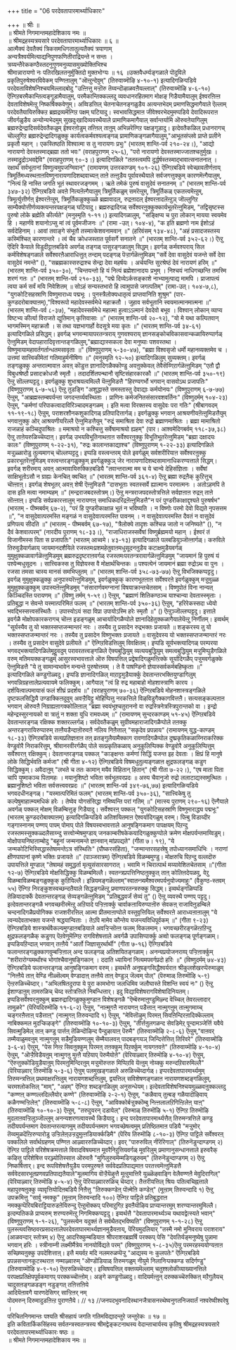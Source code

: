 +++
title = "06 परदेवतापारमार्थ्याधिकारः"

+++
॥ श्रीः ॥  
॥ श्रीमते निगमान्तमहादेशिकाय नमः ॥  
॥ श्रीमद्रहस्यत्रयसारे परदेवतापारमार्थ्याधिकारः ॥ ६ ॥  
आत्मैक्यं देवतैक्यं त्रिकसमधिगतातुल्यतैक्यं त्रयाणाम्  
अन्यत्रैश्वर्यमित्याद्यनिपुणफणितीराद्रियन्ते न सन्तः ।  
त्रय्यन्तैरेककण्ठैस्तदनुगुणमनुव्यासमुख्योक्तिभिश्च  
श्रीमान्नारायणो नः पतिरखिलतनुर्मुक्तिदो मुक्तभोग्यः ॥ १६ ॥उक्तवैधर्म्यङ्गळाले पॊदुविले प्रकृतिपुरुषेश्वरविवेकम् पण्णिऩालुम् "ऒऩ्ऱुन्देवुम्" (तिरुवाय्मॊऴि ४-१०-१) इत्यादिगळिऱ्पडिये परदेवताविशेषनिश्चयमिल्लादबोदु "उऩ्ऩित्तु मऱ्ऱॊरु तॆय्वन्दॊऴाळवऩैयल्लाल्" (तिरुवाय्मॊऴि ४-६-१०) ऎऩ्गिऱबरमैकान्तित्वङ्गूडामैयालुम्, परमैकान्तिक्कल्लदु व्यवधानरहितमाग मोक्षङ् गिडैयामैयालुम् ईश्वरऩिऩ्ऩ देवताविशेषमॆऩ्ऱु निष्कर्षिक्कवेणुम्। अव्विडत्तिल् चेतनाचेतनङ्गळुडैय अत्यन्तभेदम् प्रमाणसिद्धमागैयाले ऎल्लाम् परदेवतैयायिरुक्किऱ ब्रह्मद्रव्यमॆऩ्गिऱ पक्षम् घटियादु। स्वभावसिद्धमाऩ जीवेश्वरभेदमुमप्पडिये देवादिरूपराऩ जीवर्गळुडैय अन्योन्यभेदमुम् सुखदुःखादिव्यवस्थैयाले प्रामाणिकमागैयाल् सर्वान्तर्यामि ऒरुवऩेयागिलुम् ब्रह्मरुद्रेन्द्रादिसर्वदेवतैकळुम् ईश्वरऩोडुम् तऩ्ऩिल् ताऩुम् अभिन्नरॆऩ्गिऱ पक्षङ्गूडादु। इत्देवतैकळिल् प्रधानरागच् चॊल्लुगिऱ ब्रह्मरुद्रेन्द्रादिगळुक्कु कार्यत्वकर्मवश्यत्वङ्गळ् प्रामाणिकङ्गळागैयालुम्,"आभूतसंप्लवे प्राप्ते प्रलीने प्रकृतौ महान् । एकस्तिष्ठति विश्वात्मा स तु नारायणः प्रभुः" (भारतम् शान्ति-पर्व २१०-२४।), "आद्यो नारायणो देवस्तस्माद्ब्रह्मा ततो भवः" (वराहपुराणम् २५-६), "परो नारायणो देवस्तस्माज्जातश्चतुर्मुखः । तस्माद्रुद्रोऽभवद्देवि" (वराहपुराणम् ९०-३।) इत्यादिगळिले "ततस्त्वमपि दुर्द्धर्षस्तस्माद्भावात्सनातनात् । रक्षार्थं सर्वभूतानां विष्णुत्वमुपजग्मिवान्" (रामायणम् उत्तरकाण्डम् १०१-२६) ऎऩ्गिऱबडिये स्वेच्छावतीर्णऩाय् त्रिमूर्तिमध्यस्थऩाऩविष्णुनारायणादिशब्दवाच्यऩ् ताऩे तऩ्ऩुडैय पूर्वावस्थैयाले सर्वजगत्तुक्कुम् कारणमॆऩ्गैयालुम्, "नित्यं हि नास्ति जगति भूतं स्थावरजङ्गमम् । ऋते तमेकं पुरुषं वासुदेवं सनातनम् ॥" (भारतम् शान्ति-पर्व ३४७-३२) ऎऩ्गिऱबडिये अवऩे नित्यऩॆऩ्गैयालुम् त्रिमूर्तिकळुम् समरॆऩ्ऱुम्, त्रिमूर्तिकळ् एकतत्त्वमॆऩ्ऱुम्, त्रिमूर्त्युत्तीर्णऩ् ईश्वरऩॆऩ्ऱुम्, त्रिमूर्तिकळुक्कुळ्ळे ब्रह्मावादल्, रुद्रऩादल् ईश्वरऩादलॆऩ्ऱुञ् जॊल्लुगिऱ साम्यैक्योत्तीर्णव्यक्त्यन्तरपक्षङ्गळ् घटियादु। ब्रह्मरुद्रादिगळ् सर्वेश्वरऩुक्कुक्कार्यभूतरॆऩ्ऩुमिडम्, "तद्विसृष्टस्स पुरुषो लोके ब्रह्मेति कीर्त्यते" (मनुस्मृति १-११।) इत्यादिगळालुम्, "सङ्क्षिप्य च पुरा लोकान् मायया स्वयमेव हि । महार्णवे शयानोऽप्सु मां त्वं पूर्वमजीजनः ॥" (रामा -उत्। १०४-४), "क इति ब्रह्मणो नाम ईशोऽहं सर्वदेहिनाम् । आवां तवाङ्गे संभूतौ तस्मात्केशवनामवान् ॥" (हरिवंसम् १३४-४८), "अहं प्रसादजस्तस्य कस्मिंश्चित् कारणान्तरे । त्वं चैव क्रोधजस्तात पूर्वसर्गे सनातने ॥" (भारतम् शान्ति-पर्व ३५२-६२।) ऎऩ्ऱु ऎदिरि कैयाले विडुदीट्टाऩबडिये अवर्गळ् तङ्गळ् पासुरङ्गळालुम् सिद्धम्। इवर्गळ् कर्मवश्यराय् सिल कर्मविशेषङ्गळाले सर्वेश्वरऩैआराधित्तुत् तन्दाम् पदङ्गळ् पॆऱ्ऱार्गळॆऩ्ऩुमिडम् "सर्वे देवा वासुदेवं यजन्ते सर्वे देवा वासुदेवं नमन्ते" (), "सब्रह्मकास्सरुद्राश्च सेन्द्रा देवा महर्षयः । अर्चयन्ति सुरश्रेष्ठं देवं नारायणं हरिम् ॥" (भारतम् शान्ति-पर्व ३५०-३०), "चिन्तयन्तो हि यं नित्यं ब्रह्मेशानादयः प्रभुम् । निश्चयं नाधिगच्छन्ति तमस्मि शरणं गतः ॥" (भारतम् शान्ति-पर्व २१०-३३), "पद्मे दिव्येऽर्कसङ्काशे नाभ्यामुत्पाद्य मामपि । प्राजापत्यं त्वया कर्म सर्वं मयि निवेशितम् ॥ सोऽहं सन्यस्तभारो हि त्वामुपासे जगत्पतिम्" (रामा-उत्। १०४-७,८), "युगकोटिसहस्राणि विष्णुमाराध्य पद्मभूः । पुनस्त्रैलोक्यधातृत्वं प्राप्तवानिति शुश्रुम" (पार-कुण्डदरोबाक्याऩम्),"विश्वरूपो महादेवस्सर्वमेधे महाक्रतौ । जुहाव सर्वभूतानि स्वयमात्मानमात्मना ॥" (भारतम् शान्ति-पर्व ८-३७), "महादेवस्सर्वमेधे महात्मा हुत्वाऽऽत्मानं देवदेवो बभूव । विश्वान् लोकान् व्याप्य विष्टभ्य कीर्त्या विराजते द्युतिमान् कृत्तिवासाः ॥" (भारतम् शान्ति-पर्व २०-१२), "यो मे यथा कल्पितवान् भागमस्मिन् महाक्रतौ । स तथा यज्ञभागार्हो वेदसूत्रे मया कृतः ॥" (भारतम् शान्ति-पर्व ३४-६१) इत्यादिगळिले प्रसिद्धम्। इवर्गळ् भगवन्मायापरतन्त्रराय् गुणवश्यराय् ज्ञानसङ्कोचविकासवान्कळायिरुप्पार्गळ् ऎऩ्ऩुमिडम् वेदापहारादिवृत्तान्तङ्गळिलुम्,"ब्रह्माद्यास्सकला देवा मनुष्याः पशवस्तथा । विष्णुमायामहावर्तगर्तान्धतमसावृताः ॥" (विष्णुपुराणम् ५-३०-४७), "ब्रह्मा विश्वसृजो धर्मो महानव्यक्तमेव च । उत्तमां सात्त्विकीमेतां गतिमाहुर्मनीषिणः ॥" (मनुस्मृति १२-५०) इत्यादिगळिलुम् सुव्यक्तम्। इवर्गळ् तङ्गळुक्कु अन्तरात्मावाऩ अवऩ् कॊडुत्त ज्ञानादिगळैक्कॊण्डु अवऩुक्केवल् तेवैसॆय्गिऱार्गळॆऩ्ऩुमिडम् "एतौ द्वौ विबुधश्रेष्ठौ प्रसादक्रोधजौ स्मृतौ । तदादर्शितपन्थानौ सृष्टिसंहारकारकौ ॥" (भारतम् शान्ति-पर्व ३५०-१९) ऎऩ्ऱु सॊल्लप्पट्टदु। इवर्गळुक्कु शुभाश्रयत्वमिल्लै यॆऩ्ऩुमिडत्तै "हिरण्यगर्भो भगवान् वासवोऽथ प्रजापतिः" (विष्णुपुराणम् ६-७-५६) ऎऩ्ऱु तुडङ्गि "अशुद्धास्ते समस्तास्तु देवाद्याः कर्मयोनयः" (विष्णुपुराणम् ६-७-७७) ऎऩ्ऱुम्, "आब्रह्मस्तम्बपर्यन्ता जगदन्तर्व्यवस्थिताः । प्राणिनः कर्मजनितसंसारवशवर्तिनः" (विष्णुदर्मम् १०४-२३) ऎऩ्ऱुम्, "कर्मणां परिपाकत्वादाविरिञ्चादमङ्गळम् । इति मत्वा विरक्तस्य वासुदेवः परा गतिः" (श्रीबागवदम् ११-१९-१८) ऎऩ्ऱुम्, पराशरशौनकशुकादिगळ् प्रतिपादित्तार्गळ्। इवर्गळुक्कु भगवान् आश्रयणीयऩॆऩ्ऩुमिडत्तैयुम् भगवाऩुक्कु ओर् आश्रयणीयरिल्लै ऎऩ्ऩुमिडत्तैयुम् "रुद्रं समाश्रिता देवा रुद्रो ब्रह्माणमाश्रितः । ब्रह्मा मामाश्रितो राजन्नाहं कञ्चिदुपाश्रितः ॥ ममाश्रयो न कश्चित्तु सर्वेषामाश्रयो ह्यहम्" (पार। आश्वमेदिगबर्वम् ११८-३७,३८) ऎऩ्ऱु ताऩेयरुळिच्चॆय्दाऩ्। इवर्गळ् उभयविभूतिनाथऩाऩ सर्वेश्वरऩुक्कु विभूतिभूतरॆऩ्ऩुमिडम् "ब्रह्मा दक्षादयः कालः" (विष्णुपुराणम् १-२२-३१), "रुद्रः कालान्तकाद्याश्च" (विष्णुपुराणम् १-२२-३३) इत्यादिगळिले मऱ्ऱुळ्ळारोडु तुल्यमागच् चॊल्लप्पट्टदु। इप्पडि वस्त्वन्तरम् पोले इवर्गळुम् सर्वशरीरियाऩ सर्वेश्वरऩुक्कु प्रकारभूतरॆऩ्ऩुमिडम् वस्त्वन्तरङ्गळुक्कुम् इवर्गळुक्कुञ् जेर नारायणादिशब्दसामानाधिकरण्यत्ताले सिद्धम्। इवर्गळ् शरीरमाय् अवऩ् आत्मावायिरुक्किऱबडियै "तवान्तरात्मा मम च ये चान्ये देहिसंज्ञिताः । सर्वेषां साक्षिभूतोऽसौ न ग्राह्यः केनचित् क्वचित् ॥" (भारतम् शान्ति-पर्व ३६१-४) ऎऩ्ऱु ब्रह्मा रुद्रऩैक् कुऱित्तुच् चॊऩ्ऩाऩ्। इवर्गळ् शेषभूतर् अवऩ् शेषी ऎऩ्ऩुमिडत्तै "दासभूताः स्वतस्सर्वे ह्यात्मानः परमात्मनः । अतोऽहमपि ते दास इति मत्वा नमाम्यहम् ॥" (मन्द्रराजबदस्तोत्रम्।) ऎऩ्ऱु मन्त्रराजपदस्तोत्रत्तिले सर्वज्ञऩाऩ रुद्रऩ् ताऩे सॊऩ्ऩाऩ्। इप्पडि सर्वप्रकारत्तालुम् नारायणऩ् समाधिकदरिद्रऩॆऩ्ऩुमिडत्तै"न परं पुण्डरीकाक्षाद्दृश्यते पुरुषर्षभ" (भारतम् - पीष्मबर्वम् ६७-२), "परं हि पुण्डरीकाक्षान्न भूतं न भविष्यति । न विष्णोः परमो देवो विद्यते नृपसत्तम ॥", "न वासुदेवात्परमस्ति मङ्गळं न वासुदेवात्परमस्ति पावनम् । न वासुदेवात्परमस्ति दैवतं न वासुदेवं प्रणिपत्य सीदति ॥" (भारतम् - पीष्मबर्वम् ६७-१७), "त्रैलोक्ये तादृशः कश्चिन्न जातो न जनिष्यते" (), "न दैवं केशवात्परम्" (नारदीय पुराणम् १८-३३।), "राजाधिराजस्सर्वेषां विष्णुर्ब्रह्ममयो महान् । ईश्वरं तं विजानीमस्स पिता स प्रजापतिः" (भारतम् आच्वमे। ४३-१३) इत्यादिगळाले पलबडियुञ्जॊऩ्ऩार्गळ्। करुविले तिरुवुडैयार्गळाय् जायमानदशैयिले रजस्तमःप्रशमहेतुवाऩमधुसूदनऩुडैय कटाक्षमुडैयवर्गळ् मुमुक्षुक्कळावार्गळॆऩ्ऩुमिडमुम् ब्रह्मरुद्रदृष्टराऩवर्गळ् रजस्तमःपरतन्त्ररावार्गळॆऩ्ऩुमिडमुम् "जायमानं हि पुरुषं यं पश्येन्मधुसूदनः । सात्त्विकस्स तु विज्ञेयस्स वै मोक्षार्थचिन्तकः ॥ पश्यत्येनं जायमानं ब्रह्मा रुद्रोऽथ वा पुनः । रजसा तमसा चास्य मानसं समभिप्लुतम् ॥" (भारतम् शान्ति-पर्व ३५८-७३-७७) ऎऩ्ऱु विभजिक्कप्पट्टदु। इवर्गळ् मुमुक्षुक्कळुक्कु अनुपास्यरॆऩ्ऩुमिडमुम्, इवर्गळुक्कुक् कारणभूतऩाऩ सर्वेश्वरऩे इवर्गळुक्कुम् मऱ्ऱुमुळ्ळ मुमुक्षुक्कळुक्कुम् उपास्यऩॆऩ्ऩुमिडमुम् "संसारार्णवमग्नानां विषयाक्रान्तचेतसाम् । विष्णुपोतं विना नान्यत् किञ्चिदस्ति परायणम् ॥" (विष्णु तर्मम् १-५९।) ऎऩ्ऱुम्, "ब्रह्माणं शितिकण्ठञ्च याश्चान्या देवतास्स्मृताः । प्रतिबुद्धा न सेवन्ते यस्मात्परिमितं फलम् ॥" (भारतम् शान्ति-पर्व ३५०-३६) ऎऩ्ऱुम्, "हरिरेकस्सदा ध्येयो भवद्भिस्सत्त्वसंस्थितैः । उपास्योऽयं सदा विप्रा उपायोऽस्मि हरेः स्मृतौ ॥" () ऎऩ्ऱुञ्जॊल्लप्पट्टदु। इत्ताले इवर्गळै मोक्षोपकारकरागच् चॊऩ्ऩ इडङ्गळुम् आचार्यादिगळैप्पोले ज्ञानादिहेतुक्कळागैयालेयॆऩ्ऱु निर्णीतम्। इव्वर्थम् "सूर्यस्यैव तु यो भक्तस्सप्तजन्मान्तरं नरः । तस्यैव तु प्रसादेन रुद्रभक्तः प्रजायते ॥ शङ्करस्य तु यो भक्तस्सप्तजन्मान्तरं नरः । तस्यैव तु प्रसादेन विष्णुभक्तः प्रजायते ॥ वासुदेवस्य यो भक्तस्सप्तजन्मान्तरं नरः । तस्यैव तु प्रसादेन वासुदेवे प्रलीयते ॥" ऎऩ्गिऱविडत्तिलुम् विवक्षितम्। इप्पडि सूर्यभक्त्यादिगळ् परम्परया भगवद्भक्त्यादिगळिलेमूट्टुवदुम् परावरतत्त्वङ्गळिले ऐक्यबुद्धियुम् व्यत्ययबुद्धियुम् समत्वबुद्धियुम् मऱ्ऱुमिप्पुडैगळिले वरुम् मतिमयक्कङ्गळुम् आसुरस्वभावत्ताले ऒरु विषयत्तिल् प्रद्वेषादिगळुमऩ्ऱिक्के सूर्यादिगळैप् पऱ्ऱुमवर्गळुक्के ऎऩ्ऩुमिडत्तै "ये तु सामान्यभावेन मन्यन्ते पुरुषोत्तमम् । ते वै पाषण्डिनो ज्ञेयास्सर्वकर्मबहिष्कृताः ॥" इत्यादिगळिले कण्डुगॊळ्वदु। इप्पडि ज्ञानादिगळिल् माऱाट्टमुडैयार्क्कु देवतान्तरभक्तियुण्डागिलुम् भगवन्निग्रहत्तालेप्रत्यवायमे फलिक्कुम्। आगैयाल् "त्वं हि रुद्र महाबाहो मोहशास्त्राणि कारय । दर्शयित्वाल्पमायासं फलं शीघ्रं प्रदर्शय ॥" (वराहपुराणम् ७०-३६) ऎऩ्गिऱबडिये मोहनशास्त्रङ्गळिले दृष्टफलसिद्धियै उण्डाक्किऩदुवुम् अवऱ्ऱैयिट्टु मोहिप्पित्तु नरकत्तिले विऴविडुगैक्कागवित्तऩै। सत्यसङ्कल्पऩाऩ भगवान् ऒरुवऩै निग्राह्यऩागक्कोलिऩाल् "ब्रह्मा स्वयंभूश्चतुराननो वा रुद्रस्त्रिनेत्रस्त्रिपुरान्तको वा । इन्द्रो महेन्द्रस्सुरनायको वा त्रातुं न शक्ता युधि रामवध्यम् ॥" (रामायणम् सुन्दरकाण्डम् ५१-४५) ऎऩ्गिऱबडिये देवतान्तरङ्गळ् रक्षिक्क शक्तरल्लर्गळ्। सर्वदेवतैकळुम् सुग्रीवमहाराजादिगळैप्पोले तऩक्कु अन्तरङ्गरायिरुप्पारुम् तऩ्ऩैयडैन्दाऩॊरुवऩै नलिय निऩैत्ताल् "सकृदेव प्रपन्नाय" (रामायणम् युद्ध-काण्डम् १८-३३) ऎऩ्गिऱबडिये सत्यप्रतिज्ञऩाऩ तऩ् व्रतङ्गुलैयामैक्काग रावणादिगळैप्पोल दुष्प्रकृतिकळाय्निराकरिक्क वेण्डुवोरै निराकरित्तुम्, श्रीवानरवीरर्गळैप् पोले सत्प्रकृतिकळाय् अनुकूलिप्पिक्क वेण्डुवोरै अनुकूलिप्पित्तुम् सर्वेश्वरऩ् रक्षिक्कुम्। देवतान्तरङ्गळ् पक्कल् "काङ्क्षन्तः कर्मणां सिद्धिं यजन्त इह देवताः । क्षिप्रं हि मानुषे लोके सिद्धिर्भवति कर्मजा" (श्री गीता ४-१२) ऎऩ्गिऱबडिये विषमधुतुल्यङ्गळाऩ क्षुद्रफलङ्गळ् कडुग सिद्धिक्कुम्। अवैदाऩुम् "लभते च ततः कामान् मयैव विहितान् हितान्" (श्री गीता ७-२२।), "एष माता पिता चापि युष्माकञ्च पितामहः । मयानुशिष्टो भविता सर्वभूतवरप्रदः ॥ अस्य चैवानुजो रुद्रो ललाटाद्यस्समुत्थितः । ब्रह्मानुशिष्टो भविता सर्वसत्त्ववरप्रदः ॥" (भारतम् शान्ति-पर्व ३४९-७६,७७) इत्यादिगळिऱ्पडिये भगवदधीनङ्गळ्। "यस्मात्परिमितं फलम्" (भारतम् शान्ति-पर्व ३५०-३६), "सात्त्विकेषु तु कल्पेषुमाहात्म्यमधिकं हरेः । तेष्वेव योगसंसिद्धा गमिष्यन्ति परां गतिम् ॥" (मात्स्य पुराणम् २९०-१६) ऎऩ्गैयाले अवर्गळ् पक्कल् मोक्षम् विळम्बित्तुङ् गिडैयादु। सर्वेश्वरऩ् पक्कल् "युगकोटिसहस्राणि विष्णुमाराद्ध्य पद्मभूः" (भारतम् कुण्डदरोबाक्याऩम्) इत्यादिगळिऱ्पडिये अतिशयितमाऩ ऐश्वर्यादिगळुम् वरुम्। पिऩ्बु विडाय्दीर गङ्गास्नानम् पण्णप् पापम् पोमाप् पोले विषयस्वभावत्ताले आनुषङ्गिकमाग पापक्षयम् पिऱन्दु रजस्तमस्सुक्कळ्दलैसाय्न्दु सत्त्वोन्मेषमुण्डाय् जनकाम्बरीषकेकयादिगळुक्कुप्पोले क्रमेण मोक्षपर्यन्तमाय्विडुम्। मोक्षोपायनिष्ठऩाम्बोदु "बहूनां जन्मनामन्ते ज्ञानवान् मांप्रपद्यते" (गीता ७। १९), "ये जन्मकोटिभिस्सिद्धास्तेषामन्तेऽत्र संस्थितिः" (पौष्करसंहिता), "जन्मान्तरसहस्रेषु तपोध्यानसमाधिभिः । नराणां क्षीणपापानां कृष्णे भक्तिः प्रजायते ॥" (पाञ्जरात्रम्) ऎऩ्गिऱबडिये विळम्बमुण्डु। मोक्षरुचि पिऱन्दु वल्लदॊरु उपायत्तिले मूण्डाल् "तेषामहं समुद्धर्ता मृत्युसंसारसागरात् । भवामि न चिरात्पार्थ मय्यावेशितचेतसाम् ॥"(गीता १२-७) ऎऩ्गिऱबडिये मोक्षसिद्धिक्कु विळम्बमिल्लै। स्वतन्त्रप्रपत्तिनिष्ठऩुक्कुत् ताऩ् कोलिऩदेयळवु, वेऱु विळम्बाविळम्बङ्गळुक्कुक् कुऱियिल्लै। इन्नियमङ्गळॆल्लाम्"स्वातन्त्र्यमैश्वरमपर्यनुयोज्यमाहुः" (वैकुण्ठ-स्तवम् ५५) ऎऩ्गिऱ निरङ्कुशस्वच्छन्दतैयाले सिद्धङ्गळॆऩ्ऱु प्रमाणपरतन्त्ररुक्कु सिद्धम्। इव्वर्थङ्गळिप्पडि तॆळियादार्क्के देवतान्तरङ्गळ् सेव्यङ्गळॆऩ्ऩुमिडम् "प्रतिबुद्धवर्जं सेव्यं तु" () ऎऩ्ऱु व्यवस्थै पण्णप् पट्टदु। इत्देवतान्तरङ्गळै भगवच्छरीरमॆऩ्ऱु अऱियादे पऱ्ऱिऩार्क्कु चार्वाकऩायिरुप्पाऩॊरु सेवकऩ् राजाविऩुडम्बिले चन्दनादिगळैप्रयोगिक्क राजशरीरत्तिल् आत्मा प्रीतमाऩाप्पोले वस्तुवृत्तियिल् सर्वेश्वरऩे आराध्यऩाऩालुम् "ये त्वन्यदेवताभक्ता यजन्ते श्रद्धयान्विताः । तेऽपि मामेव कौन्तेय यजन्त्यविधिपूर्वकम् ॥" (गीता ९-२३) ऎऩ्गिऱबडिये शास्त्रार्थवैकल्यमुण्डाऩबडियाले अवऱ्ऱिऱ्सॊऩ्ऩ फलम् विकलमाम्। भगवच्छरीरङ्गळॆऩ्ऱऱिन्दु क्षुद्रफलङ्गळैक् कडुगप् पॆऱवेणुमॆऩ्गिऱ रागविशेषत्ताले अवर्गळै उपासिप्पार्क्कु अव्वो फलङ्गळ् पूर्णङ्गळाम्। इप्पडियऱिन्दाल् भगवान् तऩ्ऩैये "आर्तो जिज्ञासुरर्थार्थी" (गीता ७-१६) ऎऩ्गिऱबडिये फलान्तरङ्गळुक्कागवुम्बऱ्ऱिऩाल् अन्द फलङ्गळ् अतिशयितङ्गळाम्। अनन्यप्रयोजनराय्प् पऱ्ऱिऩार्क्कुम् "शरीरारोग्यमर्थांश्च भोगांश्चैवानुषङ्गिकान् । ददाति ध्यायिनां नित्यमपवर्गप्रदो हरिः ॥" (विष्णुदर्मम् ७४-४३) ऎऩ्गिऱबडिये फलान्तरङ्गळ् आनुषङ्गिकमाग वरुम्। इव्वर्थत्तै अनुषङ्गसिद्धैश्वर्यराऩ श्रीकुलशेखरप्पॆरुमाळुम् "निऩ्ऩैये ताऩ् वेण्डि नीळ्सॆल्वम् वेण्डादाऩ् तऩ्ऩैये ताऩ् वेण्डुञ् जॆल्वम् पोल्" (पॆरुमाळ् तिरुमॊऴि ५-९) ऎऩ्ऱरुळिच्चॆय्दार्। "अभिलषितदुरापा ये पुरा कामभोगा जलधिमिव जलौघास्ते विशन्ति स्वयं नः" () ऎऩ्ऱु ईशाण्डाऩुम् तामरुळिच् चॆय्द स्तोत्रत्तिले निबन्धित्तार्। इदु विद्याविशेषरागविशेषादिनियतम्। इप्पडिसर्वेश्वरऩुक्कुम् ब्रह्मरुद्रादिगळुक्कुमुण्डाऩ विशेषङ्गळै "ऎम्बॆरुमाऩुण्डुमिऴ्न्द वॆच्चिल् तेवरल्लादार् तामुळरे" (पॆरियदिरुमॊऴि ११-६-२) ऎऩ्ऱुम्, "नाऩ्मुगऩै नारायणऩ् पडैत्ताऩ् नाऩ्मुगऩुम् ताऩ्मुगमाय्च् चङ्गरऩैत्ताऩ् पडैत्ताऩ्" (नाऩ्मुगऩ् तिरुवन्दादि १) ऎऩ्ऱुम्, "मेवित्तॊऴुम् पिरमऩ् सिवऩिन्दिरऩादिक्कॆल्लाम् नाबिक्कमल मुदऱ्किऴङ्गे" (तिरुवाय्मॊऴि १०-१०-३) ऎऩ्ऱुम्, "तीर्त्तऩुलगळन्द सेवडिमेऱ् पून्दामञ्जेर्त्ति यवैये सिवऩ्मुडिमेल् ताऩ् कण्डु पार्त्तऩ् तॆळिन्दॊऴिन्द पैन्दुऴायाऩ् पॆरुमै" (तिरुवाय्मॊऴि २-८-६) ऎऩ्ऱुम्,"वाऩवर् तम्मैयाळुमवऩुम् नाऩ्मुगऩुम् सडैमुडियण्णलुम् सॆम्मैयालवऩ् पादबङ्गयञ् जिन्दित्तेत्तित् तिरिवरे" (तिरुवाय्मॊऴि ३-६-४) ऎऩ्ऱुम्, "पेस निऩ्ऱ सिवऩुक्कुम् पिरमऩ् तऩक्कुम् पिऱर्क्कुम् नायगऩवऩे" (तिरुवाय्मॊऴि ४-१०-४) ऎऩ्ऱुम्, "ऒऱ्ऱैविडैयऩुम् नाऩ्मुगऩु मुऩ्ऩै यऱियाप् पॆरुमैयोऩे" (पॆरियाऴ्वार् तिरुमॊऴि ४-१०-४) ऎऩ्ऱुम्, "ऎरुत्तुक्कॊडियुडैयाऩुम् पिरमऩुमिन्दिरऩुम् मऱ्ऱुमॊरुत्तरु मिप्पिऱवि यॆऩ्ऩुम् नोय्क्कु मरुन्दऱिवारुमिल्लै" (पॆरियाऴ्वार् तिरुमॊऴि ५-३-६) ऎऩ्ऱुम् पलमुखङ्गळाले अरुळिच्चॆय्दार्गळ्। इप्परदेवतापारमार्थ्यमुम् तिरुमन्त्रत्तिल् प्रथमाक्षरत्तिलुम् नारायणशब्दत्तिलुम्, द्वयत्तिल् सविशेषणङ्गळाऩ नारायणशब्दङ्गळिलुम्, चरमश्लोकत्तिल् "माम्", "अहम्" ऎऩ्गिऱ शब्दङ्गळिलुम् अनुसन्धेयम्। इत्देवताविशेषनिश्चयमुळ्ळवऩुक्कल्लदु "कण्णऩ् कण्णल्लदिल्लैयोर् कण्णे" (तिरुवाय्मॊऴि २-२-१) ऎऩ्ऱुम्, "कळैवाय् तुऩ्बङ् गळैयादॊऴिवाय् कळैगण्मऱ्ऱिलेऩ्" (तिरुवाय्मॊऴि ५-८-८) ऎऩ्ऱुम्, "आविक्कोर्बऱ्ऱुक्कॊम्बु निऩ्ऩलालऱिगिऩ्ऱिलेऩ् याऩ्" (तिरुवाय्मॊऴि १०-१०-३) ऎऩ्ऱुम्, "तरुदुयरन् दडायेल्" (पॆरुमाळ् तिरुमॊऴि ५-१) ऎऩ्गिऱ तिरुमॊऴि मुदलाऩवऱ्ऱिलुञ्जॊल्लुम् अनन्यशरणत्वावस्थै किडैयादु। इन्द परदेवतापारमार्थ्यत्तैत् तिरुमन्त्रत्तिले कण्डु तदीयपर्यन्तमाग देवतान्तरत्यागमुम् तदीयपर्यन्तमाग भगवच्छेषत्वमुम् प्रतिष्ठितमाऩ पडियै "मऱ्ऱुमोर् तॆय्वमुळदॆऩ्ऱिरुप्पारोडु उऱ्ऱिलेऩ्उऱ्ऱदुमुऩ्ऩडियार्क्कडिमै" (पॆरिय तिरुमॊऴि ८-१०-३) ऎऩ्गिऱ पाट्टिले सर्वेश्वरऩ् पक्कलिले सर्वार्थग्रहणम् पण्णिऩ आऴ्वाररुळिच्चॆय्दार्। इवर् "पारुरुविल् नीरॆरिगाल्" (तिरुनॆडुन्दाण्डगम् २) ऎऩ्गिऱ पाट्टिले परिशेषक्रमत्ताले विवादविषयमाऩ मूवरैनिऱुत्तियवर्गळ् मूवरिलुम् प्रमाणानुसन्धानत्ताले इरुवरैक् कऴित्तु परिशेषित्त परञ्ज्योतिस्साऩ ऒरुवऩै "मुगिलुरुवमॆम्मडिगळुरुवम्" (तिरुनॆडुन्दाण्डगम् २) ऎऩ्ऱु निष्कर्षित्तार्। इन्द रूपविशेषत्तैयुडैय परमपुरुषऩे सर्ववेदप्रतिपाद्यमाऩ परतत्त्वमॆऩ्ऩुमिडत्तै सर्ववेदसारभूतप्रणवप्रतिपाद्यतैयाले"मूलमागिय वॊऱ्ऱैयॆऴुत्तै मूऩ्ऱुमात्तिरै युळ्ळॆऴवाङ्गि वेलैवण्णऩै मेवुदिरागिल्" (पॆरियाऴ्वार् तिरुमॊऴि ४-५-४) ऎऩ्ऱु पॆरियाऴ्वाररुळिच् चॆय्दार्। तैत्तरीयत्तिल् श्रियः पतित्वचिह्नत्ताले महापुरुषऩुक्कु व्यावृत्तियोदिऩबडियै निऩैत्तु "तिरुक्कण्डेऩ् पॊऩ्मेऩि कण्डेऩ्" (मूऩ्ऱाम् तिरुवन्दादि १) ऎऩ्ऱु उपक्रमित्तु "सार्वु नमक्कु" (मूऩ्ऱाम् तिरुवन्दादि १००) ऎऩ्गिऱ पाट्टिले प्रतिबुद्धराऩ नमक्कुप्पॆरियबिराट्टियारुडऩेयिरुन्दु ऎऩ्ऱुमॊक्कप् परिमाऱुगिऱ इवऩैयॊऴिय प्राप्यान्तरमुम् शरण्यान्तरमुमिल्लै। इत्दम्पतिकळे प्राप्यरुम् शरण्यरुमॆऩ्ऱु निगमिक्कप्पट्टदु। इव्वर्थत्तै "देवतापारमार्थ्यञ्च यथावद्वेत्स्यते भवान्" (विष्णुपुराणम् १-१-२६), "पुलस्त्येन यदुक्तं ते सर्वथैतद्भविष्यति" (विष्णुपुराणम् १-१-२८) ऎऩ्ऱु पुलस्त्यवसिष्ठवरप्रसादत्तालेपरदेवतापारमार्थ्यज्ञानमुडैयऩाय्, पॆरियमुदलियार् "तस्मै नमो मुनिवराय पराशराय" (आळवन्दार् स्तोत्रम् ४) ऎऩ्ऱु आदरिक्कुम्बडियाऩ श्रीपराशरब्रह्मर्षि परक्कप् पेसि "देवतिर्यङ्मनुष्येषु पुन्नामा भगवान् हरिः । स्त्रीनाम्नी लक्ष्मीर्मैत्रेय नानयोर्विद्यते परम्" (विष्णुपुराणम् १-८-३५)ऎऩ्ऱु परमरहस्ययोग्यऩाऩ सच्छिष्यऩुक्कु उपदेशित्ताऩ्। इत्तै मयर्वऱ मदि नलमरुळप्पॆऱ्ऱु "आद्यस्य नः कुलपतेः" ऎऩ्गिऱबडिये प्रपन्नसन्तानकूटस्थराऩ नम्माऴ्वारुम् "ऒण्डॊडियाळ् तिरुमगळुम् नीयुमे निलानिऱ्पक्कण्ड सदिर्गण्डु" (तिरुवाय्मॊऴि ४-९-१०) ऎऩ्ऱरुळिच्चॆय्दार्। इव्विषयत्तिल् वक्तव्यमॆल्लाम् चतुश्श्लोकीव्याख्यानत्तिले परपक्षप्रतिक्षेपपूर्वकमागप् परक्कच्चॊऩ्ऩोम्। अङ्गे कण्डुगॊळ्वदु। वादियर्मऩ्ऩुन् दरुक्कच्चॆरुक्किऩ् मऱैगुलैयच्  
चादुसऩङ्गळडङ्ग नडुङ्गत् तऩित्तऩिये  
आदियॆऩावगै यारणदेसिगर् साऱ्ऱिऩर् नम्  
पोदमरुन् दिरुमादुडऩिऩ्ऱ पुराणऩैये। // १३ //जनपदभुवनादिस्थानजैत्रासनस्थेष्वनुगतनिजवार्तं नश्वरेष्वीश्वरेषु ।  
परिचितनिगमान्तः पश्यति श्रीसहायं जगति गतिमविद्यादन्तुरे जन्तुरेकः ॥ १७ ॥  
इति कवितार्किकसिंहस्य सर्वतन्त्रस्वतन्त्रस्य श्रीमद्वेङ्कटनाथस्य वेदान्ताचार्यस्य कृतिषु श्रीमद्रहस्यत्रयसारे परदेवतापारमार्थ्याधिकारः षष्ठः ॥  
॥ श्रीमते निगमान्तमहादेशिकाय नमः ॥